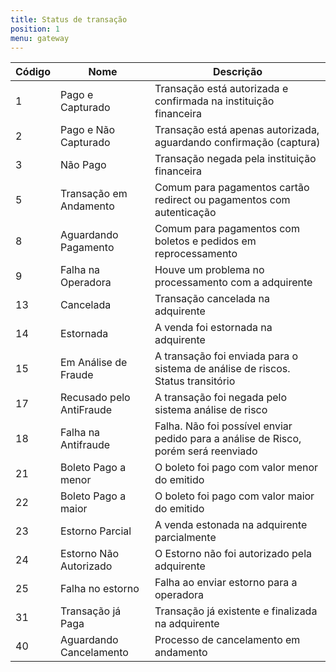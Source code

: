```yaml
---
title: Status de transação
position: 1
menu: gateway
---
```


| Código  | Nome                       | Descrição                                                                           |
|---------|----------------------------|-------------------------------------------------------------------------------------|
| 1       | Pago e Capturado           | Transação está autorizada e confirmada na instituição financeira                    |
| 2       | Pago e Não Capturado       | Transação está apenas autorizada, aguardando confirmação (captura)                  |
| 3       | Não Pago                   | Transação negada pela instituição financeira                                        |
| 5       | Transação em Andamento     | Comum para pagamentos cartão redirect ou pagamentos com autenticação                |
| 8       | Aguardando Pagamento       | Comum para pagamentos com boletos e pedidos em reprocessamento                      |
| 9       | Falha na Operadora         | Houve um problema no processamento com a adquirente                                 |
| 13      | Cancelada                  | Transação cancelada na adquirente                                                   |
| 14      | Estornada                  | A venda foi estornada na adquirente                                                 |
| 15      | Em Análise de Fraude       | A transação foi enviada para o sistema de análise de riscos. Status transitório     |
| 17      | Recusado pelo AntiFraude   | A transação foi negada pelo sistema análise de risco                                |
| 18      | Falha na Antifraude        | Falha. Não foi possível enviar pedido para a análise de Risco, porém será reenviado |
| 21      | Boleto Pago a menor        | O boleto foi pago com valor menor do emitido                                        |
| 22      | Boleto Pago a maior        | O boleto foi pago com valor maior do emitido                                        |
| 23      | Estorno Parcial            | A venda estonada na adquirente parcialmente                                         |
| 24      | Estorno Não Autorizado     | O Estorno não foi autorizado pela adquirente                                        |
| 25      | Falha no estorno           | Falha ao enviar estorno para a operadora                                            |
| 31      | Transação já Paga          | Transação já existente e finalizada na adquirente                                   |
| 40      | Aguardando Cancelamento    | Processo de cancelamento em andamento                                               |
